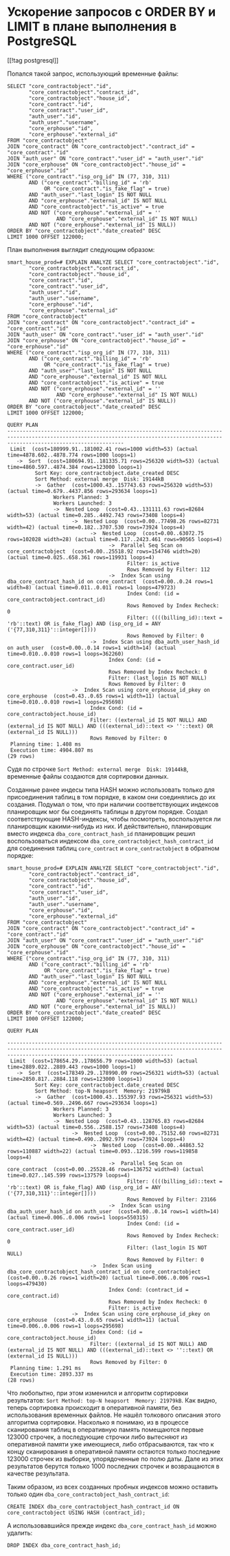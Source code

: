Ускорение запросов с ORDER BY и LIMIT в плане выполнения в PostgreSQL
=====================================================================

[[!tag postgresql]]

Попался такой запрос, использующий временные файлы:

    SELECT "core_contractobject"."id",
           "core_contractobject"."contract_id",
           "core_contractobject"."house_id",
           "core_contract"."id",
           "core_contract"."user_id",
           "auth_user"."id",
           "auth_user"."username",
           "core_erphouse"."id",
           "core_erphouse"."external_id"
    FROM "core_contractobject"
    JOIN "core_contract" ON "core_contractobject"."contract_id" = "core_contract"."id"
    JOIN "auth_user" ON "core_contract"."user_id" = "auth_user"."id"
    JOIN "core_erphouse" ON "core_contractobject"."house_id" = "core_erphouse"."id"
    WHERE ("core_contract"."isp_org_id" IN (77, 310, 311)
           AND ("core_contract"."billing_id" = 'rb'
                OR "core_contract"."is_fake_flag" = true)
           AND "auth_user"."last_login" IS NOT NULL
           AND "core_erphouse"."external_id" IS NOT NULL
           AND "core_contractobject"."is_active" = true
           AND NOT ("core_erphouse"."external_id" = ''
                    AND "core_erphouse"."external_id" IS NOT NULL)
           AND NOT ("core_erphouse"."external_id" IS NULL))
    ORDER BY "core_contractobject"."date_created" DESC
    LIMIT 1000 OFFSET 122000;

План выполнения выглядит следующим образом:

    smart_house_prod=# EXPLAIN ANALYZE SELECT "core_contractobject"."id",
           "core_contractobject"."contract_id",
           "core_contractobject"."house_id",
           "core_contract"."id",
           "core_contract"."user_id",
           "auth_user"."id",
           "auth_user"."username",
           "core_erphouse"."id",
           "core_erphouse"."external_id"
    FROM "core_contractobject"
    JOIN "core_contract" ON "core_contractobject"."contract_id" = "core_contract"."id"
    JOIN "auth_user" ON "core_contract"."user_id" = "auth_user"."id"
    JOIN "core_erphouse" ON "core_contractobject"."house_id" = "core_erphouse"."id"
    WHERE ("core_contract"."isp_org_id" IN (77, 310, 311)
           AND ("core_contract"."billing_id" = 'rb'
                OR "core_contract"."is_fake_flag" = true)
           AND "auth_user"."last_login" IS NOT NULL
           AND "core_erphouse"."external_id" IS NOT NULL
           AND "core_contractobject"."is_active" = true
           AND NOT ("core_erphouse"."external_id" = ''
                    AND "core_erphouse"."external_id" IS NOT NULL)
           AND NOT ("core_erphouse"."external_id" IS NULL))
    ORDER BY "core_contractobject"."date_created" DESC
    LIMIT 1000 OFFSET 122000;
                                                                                        QUERY PLAN                                                                                    
    ----------------------------------------------------------------------------------------------------------------------------------------------------------------------------------
     Limit  (cost=180999.91..181002.41 rows=1000 width=53) (actual time=4878.602..4878.774 rows=1000 loops=1)
       ->  Sort  (cost=180694.91..181335.71 rows=256320 width=53) (actual time=4860.597..4874.384 rows=123000 loops=1)
             Sort Key: core_contractobject.date_created DESC
             Sort Method: external merge  Disk: 19144kB
             ->  Gather  (cost=1000.43..157743.63 rows=256320 width=53) (actual time=0.679..4437.856 rows=293634 loops=1)
                   Workers Planned: 3
                   Workers Launched: 3
                   ->  Nested Loop  (cost=0.43..131111.63 rows=82684 width=53) (actual time=0.285..4492.743 rows=73408 loops=4)
                         ->  Nested Loop  (cost=0.00..77498.26 rows=82731 width=42) (actual time=0.182..3707.530 rows=73924 loops=4)
                               ->  Nested Loop  (cost=0.00..63072.75 rows=102028 width=28) (actual time=0.117..2423.461 rows=90565 loops=4)
                                     ->  Parallel Seq Scan on core_contractobject  (cost=0.00..25518.92 rows=154746 width=20) (actual time=0.025..658.361 rows=119931 loops=4)
                                           Filter: is_active
                                           Rows Removed by Filter: 112
                                     ->  Index Scan using dba_core_contract_hash_id on core_contract  (cost=0.00..0.24 rows=1 width=8) (actual time=0.011..0.011 rows=1 loops=479723)
                                           Index Cond: (id = core_contractobject.contract_id)
                                           Rows Removed by Index Recheck: 0
                                           Filter: ((((billing_id)::text = 'rb'::text) OR is_fake_flag) AND (isp_org_id = ANY ('{77,310,311}'::integer[])))
                                           Rows Removed by Filter: 0
                               ->  Index Scan using dba_auth_user_hash_id on auth_user  (cost=0.00..0.14 rows=1 width=14) (actual time=0.010..0.010 rows=1 loops=362260)
                                     Index Cond: (id = core_contract.user_id)
                                     Rows Removed by Index Recheck: 0
                                     Filter: (last_login IS NOT NULL)
                                     Rows Removed by Filter: 0
                         ->  Index Scan using core_erphouse_id_pkey on core_erphouse  (cost=0.43..0.65 rows=1 width=11) (actual time=0.010..0.010 rows=1 loops=295698)
                               Index Cond: (id = core_contractobject.house_id)
                               Filter: ((external_id IS NOT NULL) AND (external_id IS NOT NULL) AND (((external_id)::text <> ''::text) OR (external_id IS NULL)))
                               Rows Removed by Filter: 0
     Planning time: 1.408 ms
     Execution time: 4904.807 ms
    (29 rows)

Судя по строчке `Sort Method: external merge  Disk: 19144kB`, временные файлы создаются для сортировки данных.

Созданные ранее индесы типа HASH можно использовать только для присоединения таблиц в том порядке, в каком они соединялись до их создания. Подумал о том, что при наличии соответствующих индексов планировщик мог бы соединять таблицы в другом порядке. Создал соответствующие HASH-индексы, чтобы посмотреть, воспользуется ли планировщик какими-нибудь из них. И действительно, планировщик вместо индекса `dba_core_contract_hash_id` планировщик решил воспользоваться индексом `dba_core_contractobject_hash_contract_id` для соединения таблиц `core_contract` и `core_contractobject` в обратном порядке:

    smart_house_prod=# EXPLAIN ANALYZE SELECT "core_contractobject"."id",
           "core_contractobject"."contract_id",
           "core_contractobject"."house_id",
           "core_contract"."id",
           "core_contract"."user_id",
           "auth_user"."id",
           "auth_user"."username",
           "core_erphouse"."id",
           "core_erphouse"."external_id"
    FROM "core_contractobject"
    JOIN "core_contract" ON "core_contractobject"."contract_id" = "core_contract"."id"
    JOIN "auth_user" ON "core_contract"."user_id" = "auth_user"."id"
    JOIN "core_erphouse" ON "core_contractobject"."house_id" = "core_erphouse"."id"
    WHERE ("core_contract"."isp_org_id" IN (77, 310, 311)
           AND ("core_contract"."billing_id" = 'rb'
                OR "core_contract"."is_fake_flag" = true)
           AND "auth_user"."last_login" IS NOT NULL
           AND "core_erphouse"."external_id" IS NOT NULL
           AND "core_contractobject"."is_active" = true
           AND NOT ("core_erphouse"."external_id" = ''
                    AND "core_erphouse"."external_id" IS NOT NULL)
           AND NOT ("core_erphouse"."external_id" IS NULL))
    ORDER BY "core_contractobject"."date_created" DESC
    LIMIT 1000 OFFSET 122000;
                                                                                                QUERY PLAN                                                                                        
        
    --------------------------------------------------------------------------------------------------------------------------------------------------------------------------------------------------
     Limit  (cost=178654.29..178656.79 rows=1000 width=53) (actual time=2889.022..2889.443 rows=1000 loops=1)
       ->  Sort  (cost=178349.29..178990.09 rows=256321 width=53) (actual time=2850.817..2884.118 rows=123000 loops=1)
             Sort Key: core_contractobject.date_created DESC
             Sort Method: top-N heapsort  Memory: 21979kB
             ->  Gather  (cost=1000.43..155397.93 rows=256321 width=53) (actual time=0.569..2496.667 rows=293634 loops=1)
                   Workers Planned: 3
                   Workers Launched: 3
                   ->  Nested Loop  (cost=0.43..128765.83 rows=82684 width=53) (actual time=0.556..2588.157 rows=73408 loops=4)
                         ->  Nested Loop  (cost=0.00..75152.60 rows=82731 width=42) (actual time=0.490..2092.979 rows=73924 loops=4)
                               ->  Nested Loop  (cost=0.00..44863.52 rows=110887 width=22) (actual time=0.093..1216.599 rows=119858 loops=4)
                                     ->  Parallel Seq Scan on core_contract  (cost=0.00..25528.46 rows=136752 width=8) (actual time=0.027..145.599 rows=137579 loops=4)
                                           Filter: ((((billing_id)::text = 'rb'::text) OR is_fake_flag) AND (isp_org_id = ANY ('{77,310,311}'::integer[])))
                                           Rows Removed by Filter: 23166
                                     ->  Index Scan using dba_auth_user_hash_id on auth_user  (cost=0.00..0.14 rows=1 width=14) (actual time=0.006..0.006 rows=1 loops=550315)
                                           Index Cond: (id = core_contract.user_id)
                                           Rows Removed by Index Recheck: 0
                                           Filter: (last_login IS NOT NULL)
                                           Rows Removed by Filter: 0
                               ->  Index Scan using dba_core_contractobject_hash_contract_id on core_contractobject  (cost=0.00..0.26 rows=1 width=20) (actual time=0.006..0.006 rows=1 loops=479430)
                                     Index Cond: (contract_id = core_contract.id)
                                     Rows Removed by Index Recheck: 0
                                     Filter: is_active
                         ->  Index Scan using core_erphouse_id_pkey on core_erphouse  (cost=0.43..0.65 rows=1 width=11) (actual time=0.006..0.006 rows=1 loops=295698)
                               Index Cond: (id = core_contractobject.house_id)
                               Filter: ((external_id IS NOT NULL) AND (external_id IS NOT NULL) AND (((external_id)::text <> ''::text) OR (external_id IS NULL)))
                               Rows Removed by Filter: 0
     Planning time: 1.291 ms
     Execution time: 2893.337 ms
    (28 rows)

Что любопытно, при этом изменился и алгоритм сортировки результатов: `Sort Method: top-N heapsort  Memory: 21979kB`. Как видно, теперь сортировка происходит в оперативной памяти, без использования временных файлов. Не нашёл толкового описания этого алгоритма сортировки. Насколько я понимаю, из в процессе сканирования таблиц в оперативную память помещаются первые 123000 строчек, а последующие строчки либо вытесняют из оперативной памяти уже имеющиеся, либо отбрасываются, так что к концу сканирования в оперативной памяти остаются только последние 123000 строчек из выборки, упорядоченные по полю даты. Дале из этих результатов берутся только 1000 последних строчек и возвращаются в качестве результата.

Таким образом, из всех созданных пробных индексов можно оставить только один `dba_core_contractobject_hash_contract_id`:

    CREATE INDEX dba_core_contractobject_hash_contract_id ON core_contractobject USING HASH (contract_id);

А использовавшийся прежде индекс `dba_core_contract_hash_id` можно удалить:

    DROP INDEX dba_core_contract_hash_id;

